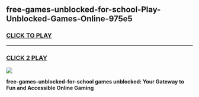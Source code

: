 
## free-games-unblocked-for-school-Play-Unblocked-Games-Online-975e5
<h3>
<a href="https://premium76.site?title=free-games-unblocked-for-school&ref=24A">CLICK TO PLAY</a></h3>
<hr>

<h3>
<a href="https://premium76.site?title=free-games-unblocked-for-school&ref=24A">CLICK 2 PLAY</a>
  
</h3>

<a href="https://premium76.site?title=free-games-unblocked-for-school&ref=24A"><img src="https://clearcache.store/games.png"></a>


**free-games-unblocked-for-school games unblocked: Your Gateway to Fun and Accessible Online Gaming**
